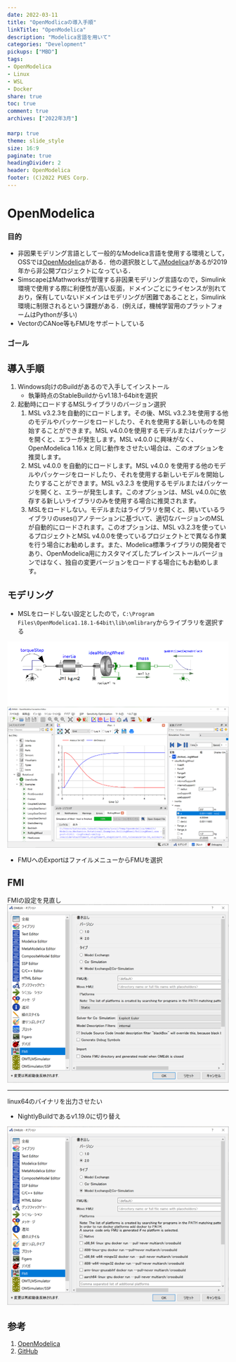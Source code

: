```yaml
---
date: 2022-03-11
title: "OpenModlicaの導入手順"
linkTitle: "OpenModelica"
description: "Modelica言語を用いて"
categories: "Development"
pickups: ["MBD"]
tags:
- OpenModelica
- Linux
- WSL
- Docker
share: true
toc: true
comment: true
archives: ["2022年3月"]

marp: true
theme: slide_style
size: 16:9
paginate: true
headingDivider: 2
header: OpenModelica
footer: (C)2022 PUES Corp.
---
```


# OpenModelica
### 目的
- 非因果モデリング言語として一般的なModelica言語を使用する環境として，OSSでは[OpenModelica](https://www.openmodelica.org/)がある．他の選択肢として[JModelica](https://jmodelica.org//)があるが2019年から非公開プロジェクトになっている．  
- SimscapeはMathworksが管理する非因果モデリング言語なので，Simulink環境で使用する際に利便性が高い反面，ドメインごとにライセンスが別れており，保有していないドメインはモデリングが困難であることと，Simulink環境に制限されるという課題がある．(例えば，機械学習用のプラットフォームはPythonが多い)
- VectorのCANoe等もFMUをサポートしている
### ゴール

## 導入手順
1. Windows向けのBuildがあるので入手してインストール
   - 執筆時点のStableBuildからv1.18.1-64bitを選択
2. 起動時にロードするMSLライブラリのバージョン選択
    1. MSL v3.2.3を自動的にロードします。その後、MSL v3.2.3を使用する他のモデルやパッケージをロードしたり、それを使用する新しいものを開始することができます。MSL v4.0.0を使用するモデルまたはパッケージを開くと、エラーが発生します。MSL v4.0.0 に興味がなく、OpenModelica 1.16.x と同じ動作をさせたい場合は、このオプションを推奨します。
    2. MSL v4.0.0 を自動的にロードします。MSL v4.0.0 を使用する他のモデルやパッケージをロードしたり、それを使用する新しいモデルを開始したりすることができます。MSL v3.2.3 を使用するモデルまたはパッケージを開くと、エラーが発生します。このオプションは、MSL v4.0.0に依存する新しいライブラリのみを使用する場合に推奨されます。
    3. MSLをロードしない。モデルまたはライブラリを開くと、開いているライブラリのuses()アノテーションに基づいて、適切なバージョンのMSLが自動的にロードされます。このオプションは、MSL v3.2.3を使っているプロジェクトとMSL v4.0.0を使っているプロジェクトとで異なる作業を行う場合にお勧めします。また、Modelica標準ライブラリの開発者であり、OpenModelica用にカスタマイズしたプレインストールバージョンではなく、独自の変更バージョンをロードする場合にもお勧めします。

## モデリング
- MSLをロードしない設定としたので，`C:\Program Files\OpenModelica1.18.1-64bit\lib\omlibrary`からライブラリを選択する

![bg 80% vertical right](2022-03-11-11-47-49.png)
![bg 80% vertical right](2022-03-11-11-41-05.png)

- FMUへのExportはファイルメニューからFMUを選択

## FMI
FMIの設定を見直し
![bg 80% vertical right](2022-03-11-13-48-01.png)

---
linux64のバイナリを出力させたい
- NightlyBuildであるv1.19.0に切り替え

![bg 80% vertical right](2022-03-11-18-14-25.png)



## 参考
1. [OpenModelica](https://www.openmodelica.org/23-news/224-december-23-2021-openmodelica-1-18-1)
2. [GitHub](https://github.com/OpenModelica/OpenModelica)
